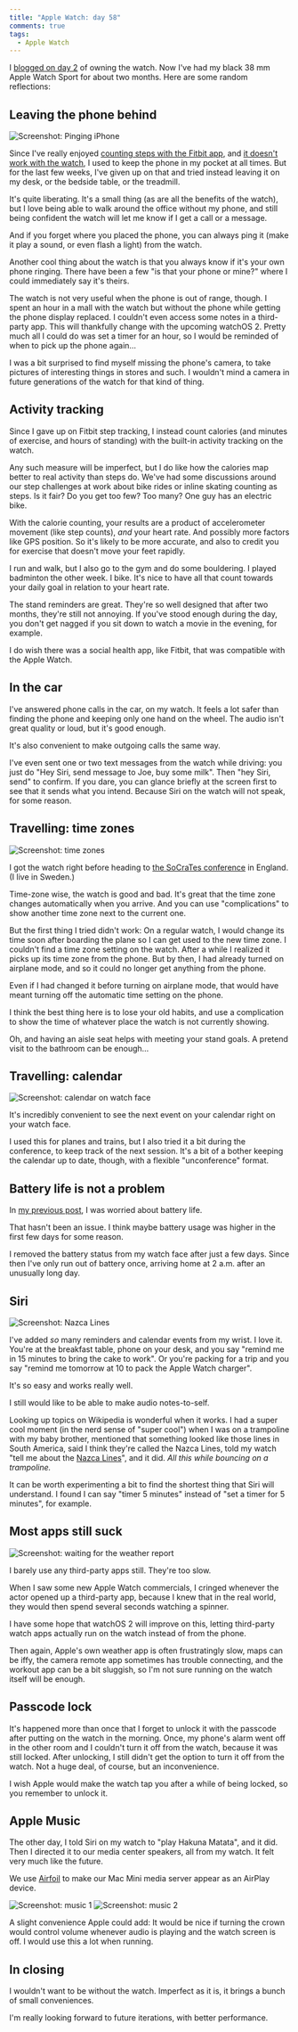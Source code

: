 ```yaml
---
title: "Apple Watch: day 58"
comments: true
tags:
  - Apple Watch
---
```


I [blogged on day 2](/2015/05/apple-watch-day-2/) of owning the watch. Now I've had my black 38 mm Apple Watch Sport for about two months. Here are some random reflections:


## Leaving the phone behind

![Screenshot: Pinging iPhone](/images/content/watch2/ping.png)

Since I've really enjoyed [counting steps with the Fitbit app](/2015/03/the-ten-thousand-steps/), and [it doesn't work with the watch](/2015/05/the-apple-watch-is-not-a-fitbit-wristband/), I used to keep the phone in my pocket at all times. But for the last few weeks, I've given up on that and tried instead leaving it on my desk, or the bedside table, or the treadmill.

It's quite liberating. It's a small thing (as are all the benefits of the watch), but I love being able to walk around the office without my phone, and still being confident the watch will let me know if I get a call or a message.

And if you forget where you placed the phone, you can always ping it (make it play a sound, or even flash a light) from the watch.

Another cool thing about the watch is that you always know if it's your own phone ringing. There have been a few "is that your phone or mine?" where I could immediately say it's theirs.

The watch is not very useful when the phone is out of range, though. I spent an hour in a mall with the watch but without the phone while getting the phone display replaced. I couldn't even access some notes in a third-party app. This will thankfully change with the upcoming watchOS 2. Pretty much all I could do was set a timer for an hour, so I would be reminded of when to pick up the phone again…

I was a bit surprised to find myself missing the phone's camera, to take pictures of interesting things in stores and such. I wouldn't mind a camera in future generations of the watch for that kind of thing.


## Activity tracking

Since I gave up on Fitbit step tracking, I instead count calories (and minutes of exercise, and hours of standing) with the built-in activity tracking on the watch.

Any such measure will be imperfect, but I do like how the calories map better to real activity than steps do. We've had some discussions around our step challenges at work about bike rides or inline skating counting as steps. Is it fair? Do you get too few? Too many? One guy has an electric bike.

With the calorie counting, your results are a product of accelerometer movement (like step counts), *and* your heart rate. And possibly more factors like GPS position. So it's likely to be more accurate, and also to credit you for exercise that doesn't move your feet rapidly.

I run and walk, but I also go to the gym and do some bouldering. I played badminton the other week. I bike. It's nice to have all that count towards your daily goal in relation to your heart rate.

The stand reminders are great. They're so well designed that after two months, they're still not annoying. If you've stood enough during the day, you don't get nagged if you sit down to watch a movie in the evening, for example.

I do wish there was a social health app, like Fitbit, that was compatible with the Apple Watch.


## In the car

I've answered phone calls in the car, on my watch. It feels a lot safer than finding the phone and keeping only one hand on the wheel. The audio isn't great quality or loud, but it's good enough.

It's also convenient to make outgoing calls the same way.

I've even sent one or two text messages from the watch while driving: you just do "Hey Siri, send message to Joe, buy some milk". Then "hey Siri, send" to confirm. If you dare, you can glance briefly at the screen first to see that it sends what you intend. Because Siri on the watch will not speak, for some reason.


## Travelling: time zones

![Screenshot: time zones](/images/content/watch2/zone.png)

I got the watch right before heading to [the SoCraTes conference](/2015/06/socrates-uk-2015/) in England. (I live in Sweden.)

Time-zone wise, the watch is good and bad. It's great that the time zone changes automatically when you arrive. And you can use "complications" to show another time zone next to the current one.

But the first thing I tried didn't work: On a regular watch, I would change its time soon after boarding the plane so I can get used to the new time zone. I couldn't find a time zone setting on the watch. After a while I realized it picks up its time zone from the phone. But by then, I had already turned on airplane mode, and so it could no longer get anything from the phone.

Even if I had changed it before turning on airplane mode, that would have meant turning off the automatic time setting on the phone.

I think the best thing here is to lose your old habits, and use a complication to show the time of whatever place the watch is not currently showing.

Oh, and having an aisle seat helps with meeting your stand goals. A pretend visit to the bathroom can be enough…


## Travelling: calendar

![Screenshot: calendar on watch face](/images/content/watch2/calendar.png)

It's incredibly convenient to see the next event on your calendar right on your watch face.

I used this for planes and trains, but I also tried it a bit during the conference, to keep track of the next session. It's a bit of a bother keeping the calendar up to date, though, with a flexible "unconference" format.


## Battery life is not a problem

In [my previous post](/2015/05/apple-watch-day-2/), I was worried about battery life.

That hasn't been an issue. I think maybe battery usage was higher in the first few days for some reason.

I removed the battery status from my watch face after just a few days. Since then I've only run out of battery once, arriving home at 2 a.m. after an unusually long day.


## Siri

![Screenshot: Nazca Lines](/images/content/watch2/nazca.png)

I've added *so* many reminders and calendar events from my wrist. I love it. You're at the breakfast table, phone on your desk, and you say "remind me in 15 minutes to bring the cake to work". Or you're packing for a trip and you say "remind me tomorrow at 10 to pack the Apple Watch charger".

It's so easy and works really well.

I still would like to be able to make audio notes-to-self.

Looking up topics on Wikipedia is wonderful when it works. I had a super cool moment (in the nerd sense of "super cool") when I was on a trampoline with my baby brother, mentioned that something looked like those lines in South America, said I think they're called the Nazca Lines, told my watch "tell me about the [Nazca Lines](https://en.wikipedia.org/wiki/Nazca_Lines)", and it did. *All this while bouncing on a trampoline.*

It can be worth experimenting a bit to find the shortest thing that Siri will understand. I found I can say "timer 5 minutes" instead of "set a timer for 5 minutes", for example.


## Most apps still suck

![Screenshot: waiting for the weather report](/images/content/watch2/weather.png)

I barely use any third-party apps still. They're too slow.

When I saw some new Apple Watch commercials, I cringed whenever the actor opened up a third-party app, because I knew that in the real world, they would then spend several seconds watching a spinner.

I have some hope that watchOS 2 will improve on this, letting third-party watch apps actually run on the watch instead of from the phone.

Then again, Apple's own weather app is often frustratingly slow, maps can be iffy, the camera remote app sometimes has trouble connecting, and the workout app can be a bit sluggish, so I'm not sure running on the watch itself will be enough.


## Passcode lock

It's happened more than once that I forget to unlock it with the passcode after putting on the watch in the morning. Once, my phone's alarm went off in the other room and I couldn't turn it off from the watch, because it was still locked. After unlocking, I still didn't get the option to turn it off from the watch. Not a huge deal, of course, but an inconvenience.

I wish Apple would make the watch tap you after a while of being locked, so you remember to unlock it.


## Apple Music

The other day, I told Siri on my watch to "play Hakuna Matata", and it did. Then I directed it to our media center speakers, all from my watch. It felt very much like the future.

We use [Airfoil](https://www.rogueamoeba.com/airfoil/) to make our Mac Mini media server appear as an AirPlay device.

![Screenshot: music 1](/images/content/watch2/music1.png)
![Screenshot: music 2](/images/content/watch2/music2.png)

A slight convenience Apple could add: It would be nice if turning the crown would control volume whenever audio is playing and the watch screen is off. I would use this a lot when running.


## In closing

I wouldn't want to be without the watch. Imperfect as it is, it brings a bunch of small conveniences.

I'm really looking forward to future iterations, with better performance.
